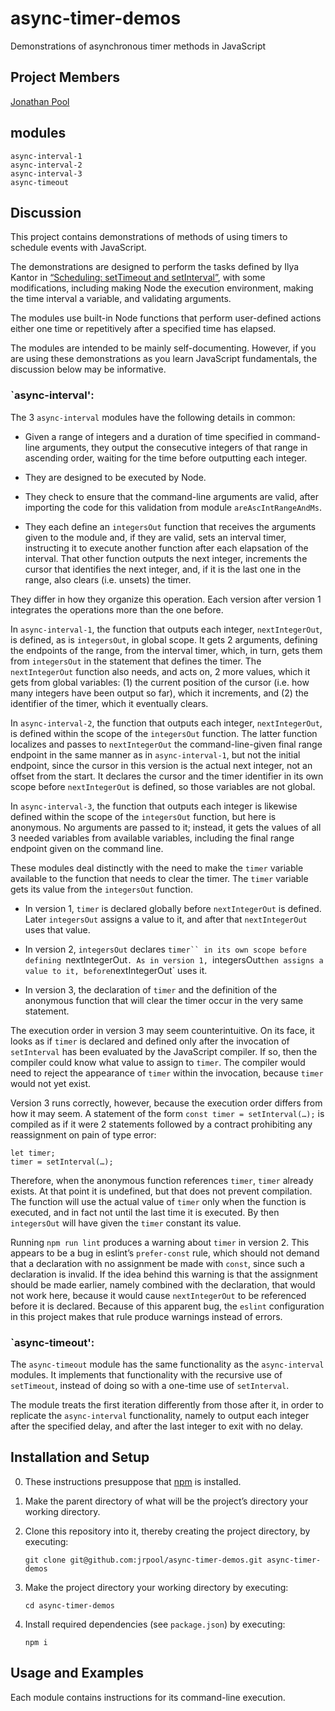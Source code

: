 # async-timer-demos
Demonstrations of asynchronous timer methods in JavaScript

## Project Members

[Jonathan Pool](https://github.com/jrpool)

## modules

```
async-interval-1
async-interval-2
async-interval-3
async-timeout
```

## Discussion

This project contains demonstrations of methods of using timers to schedule events with JavaScript.

The demonstrations are designed to perform the tasks defined by Ilya Kantor in [“Scheduling: setTimeout and setInterval”](https://javascript.info/settimeout-setinterval), with some modifications, including making Node the execution environment, making the time interval a variable, and validating arguments.

The modules use built-in Node functions that perform user-defined actions either one time or repetitively after a specified time has elapsed.

The modules are intended to be mainly self-documenting. However, if you are using these demonstrations as you learn JavaScript fundamentals, the discussion below may be informative.

### `async-interval':

The 3 `async-interval` modules have the following details in common:

- Given a range of integers and a duration of time specified in command-line arguments, they output the consecutive integers of that range in ascending order, waiting for the time before outputting each integer.

- They are designed to be executed by Node.

- They check to ensure that the command-line arguments are valid, after importing the code for this validation from module `areAscIntRangeAndMs`.

- They each define an `integersOut` function that receives the arguments given to the module and, if they are valid, sets an interval timer, instructing it to execute another function after each elapsation of the interval. That other function outputs the next integer, increments the cursor that identifies the next integer, and, if it is the last one in the range, also clears (i.e. unsets) the timer.

They differ in how they organize this operation. Each version after version 1 integrates the operations more than the one before.

In `async-interval-1`, the function that outputs each integer, `nextIntegerOut`, is defined, as is `integersOut`, in global scope. It gets 2 arguments, defining the endpoints of the range, from the interval timer, which, in turn, gets them from `integersOut` in the statement that defines the timer. The `nextIntegerOut` function also needs, and acts on, 2 more values, which it gets from global variables: (1) the current position of the cursor (i.e. how many integers have been output so far), which it increments, and (2) the identifier of the timer, which it eventually clears.

In `async-interval-2`, the function that outputs each integer, `nextIntegerOut`, is defined within the scope of the `integersOut` function. The latter function localizes and passes to `nextIntegerOut` the command-line-given final range endpoint in the same manner as in `async-interval-1`, but not the initial endpoint, since the cursor in this version is the actual next integer, not an offset from the start. It declares the cursor and the timer identifier in its own scope before `nextIntegerOut` is defined, so those variables are not global.

In `async-interval-3`, the function that outputs each integer is likewise defined within the scope of the `integersOut` function, but here is anonymous. No arguments are passed to it; instead, it gets the values of all 3 needed variables from available variables, including the final range endpoint given on the command line.

These modules deal distinctly with the need to make the `timer` variable available to the function that needs to clear the timer. The `timer` variable gets its value from the `integersOut` function.

- In version 1, `timer` is declared globally before `nextIntegerOut` is defined. Later `integersOut` assigns a value to it, and after that `nextIntegerOut` uses that value.

- In version 2, `integersOut` declares `timer`` in its own scope before defining `nextIntegerOut`. As in version 1, `integersOut` then assigns a value to it, before `nextIntegerOut` uses it.

- In version 3, the declaration of `timer` and the definition of the anonymous function that will clear the timer occur in the very same statement.

The execution order in version 3 may seem counterintuitive. On its face, it looks as if `timer` is declared and defined only after the invocation of `setInterval` has been evaluated by the JavaScript compiler. If so, then the compiler could know what value to assign to `timer`. The compiler would need to reject the appearance of `timer` within the invocation, because `timer` would not yet exist.

Version 3 runs correctly, however, because the execution order differs from how it may seem. A statement of the form `const timer = setInterval(…);` is compiled as if it were 2 statements followed by a contract prohibiting any reassignment on pain of type error:

```
let timer;
timer = setInterval(…);
```

Therefore, when the anonymous function references `timer`, `timer` already exists. At that point it is undefined, but that does not prevent compilation. The function will use the actual value of `timer` only when the function is executed, and in fact not until the last time it is executed. By then `integersOut` will have given the `timer` constant its value.

Running `npm run lint` produces a warning about `timer` in version 2. This appears to be a bug in eslint’s `prefer-const` rule, which should not demand that a declaration with no assignment be made with `const`, since such a declaration is invalid. If the idea behind this warning is that the assignment should be made earlier, namely combined with the declaration, that would not work here, because it would cause `nextIntegerOut` to be referenced before it is declared. Because of this apparent bug, the `eslint` configuration in this project makes that rule produce warnings instead of errors.

### `async-timeout':

The `async-timeout` module has the same functionality as the `async-interval` modules. It implements that functionality with the recursive use of `setTimeout`, instead of doing so with a one-time use of `setInterval`.

The module treats the first iteration differently from those after it, in order to replicate the `async-interval` functionality, namely to output each integer after the specified delay, and after the last integer to exit with no delay.

## Installation and Setup

0. These instructions presuppose that [npm][npm] is installed.

1. Make the parent directory of what will be the project’s directory your working directory.

2. Clone this repository into it, thereby creating the project directory, by executing:

    `git clone git@github.com:jrpool/async-timer-demos.git async-timer-demos`

2. Make the project directory your working directory by executing:

    `cd async-timer-demos`

3. Install required dependencies (see `package.json`) by executing:

    `npm i`

## Usage and Examples

Each module contains instructions for its command-line execution.

[npm]: https://www.npmjs.com/
